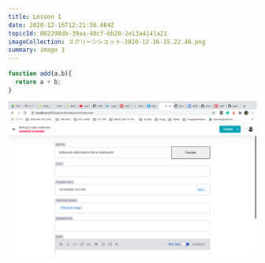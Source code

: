 ```yaml
---
title: Lesson 1
date: 2020-12-16T12:21:58.804Z
topicId: 082298db-39aa-48cf-bb28-2e13a4141a21
imageCollection: スクリーンショット-2020-12-16-15.22.46.png
summary: image 1
---
```

```javascript
function add(a,b){
  return a + b;
}
```

![image 1](スクリーンショット-2020-12-16-15.21.40.png "This is an image of mine")